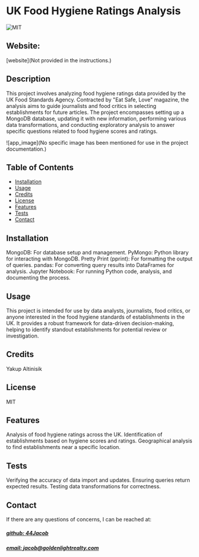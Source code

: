 # UK Food Hygiene Ratings Analysis
![MIT](https://img.shields.io/badge/License-MIT-blue)

## Website: 
[website](Not provided in the instructions.)

## Description
This project involves analyzing food hygiene ratings data provided by the UK Food Standards Agency. Contracted by "Eat Safe, Love" magazine, the analysis aims to guide journalists and food critics in selecting establishments for future articles. The project encompasses setting up a MongoDB database, updating it with new information, performing various data transformations, and conducting exploratory analysis to answer specific questions related to food hygiene scores and ratings.

![app_image](No specific image has been mentioned for use in the project documentation.)

## Table of Contents
- [Installation](#installation)
- [Usage](#usage)
- [Credits](#credits)
- [License](#license)
- [Features](#features)
- [Tests](#tests)
- [Contact](#contact)

## Installation
MongoDB: For database setup and management. PyMongo: Python library for interacting with MongoDB. Pretty Print (pprint): For formatting the output of queries. pandas: For converting query results into DataFrames for analysis. Jupyter Notebook: For running Python code, analysis, and documenting the process.

## Usage
This project is intended for use by data analysts, journalists, food critics, or anyone interested in the food hygiene standards of establishments in the UK. It provides a robust framework for data-driven decision-making, helping to identify standout establishments for potential review or investigation.

## Credits
Yakup Altinisik

## License
MIT

## Features
Analysis of food hygiene ratings across the UK. Identification of establishments based on hygiene scores and ratings. Geographical analysis to find establishments near a specific location.

## Tests
Verifying the accuracy of data import and updates. Ensuring queries return expected results. Testing data transformations for correctness.

## Contact
If there are any questions of concerns, I can be reached at:
##### [github: 44Jacob](https://github.com/44Jacob)
##### [email: jacob@goldenlightrealty.com](mailto:jacob@goldenlightrealty.com)

